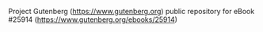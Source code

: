 Project Gutenberg (https://www.gutenberg.org) public repository for eBook #25914 (https://www.gutenberg.org/ebooks/25914)
